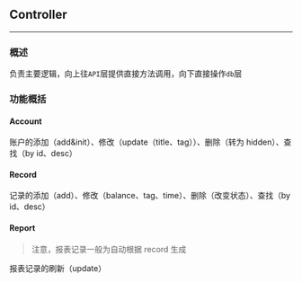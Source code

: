 ## **Controller**

------

### **概述**

负责主要逻辑，向上往`API`层提供直接方法调用，向下直接操作`db`层



### **功能概括**

#### Account

账户的添加（add&init）、修改（update（title、tag））、删除（转为 hidden）、查找（by id、desc）

#### Record

记录的添加（add）、修改（balance、tag、time）、删除（改变状态）、查找（by id、desc）

#### Report

> 注意，报表记录一般为自动根据 record 生成

报表记录的刷新（update）